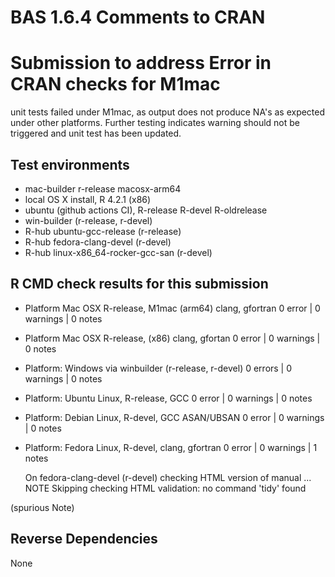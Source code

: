 # BAS 1.6.4 Comments to CRAN

# Submission to address Error in CRAN checks for M1mac

unit tests failed under M1mac, as output does not produce NA's as expected under other platforms. Further testing indicates warning should not be triggered and unit test has been updated.

## Test environments

- mac-builder r-release  macosx-arm64 
- local OS X install, R 4.2.1 (x86)
- ubuntu  (github actions CI), R-release R-devel R-oldrelease
- win-builder (r-release, r-devel)
- R-hub ubuntu-gcc-release (r-release)
- R-hub fedora-clang-devel (r-devel)
- R-hub linux-x86_64-rocker-gcc-san (r-devel)


## R CMD check results for this submission

* Platform Mac OSX R-release, M1mac (arm64) clang, gfortran  0 error | 0 warnings | 0 notes

* Platform Mac OSX R-release, (x86) clang, gfortan 0 error | 0 warnings | 0 notes 

* Platform:   Windows via  winbuilder (r-release, r-devel)  0 errors | 0 warnings  | 0 notes   

* Platform:   Ubuntu Linux, R-release, GCC  0 error | 0 warnings | 0 notes  

* Platform:   Debian Linux, R-devel, GCC ASAN/UBSAN  0 error | 0 warnings | 0 notes  

* Platform:   Fedora Linux, R-devel, clang, gfortran  0 error | 0 warnings | 1 notes  
 
  On fedora-clang-devel (r-devel)
  checking HTML version of manual ... NOTE
  Skipping checking HTML validation: no command 'tidy' found
 
(spurious Note)


## Reverse Dependencies

 
None


